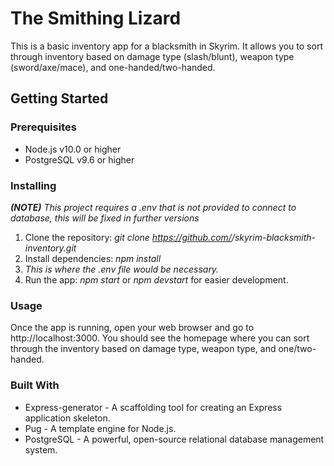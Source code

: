 # The Smithing Lizard
This is a basic inventory app for a blacksmith in Skyrim. It allows you to sort through inventory based on damage type (slash/blunt), weapon type (sword/axe/mace), and one-handed/two-handed.

## Getting Started
### Prerequisites
+ Node.js v10.0 or higher
+ PostgreSQL v9.6 or higher
### Installing
***(NOTE)*** *This project requires a .env that is not provided to connect to database, this will be fixed in further versions*
1. Clone the repository: *git clone https://github.com/<your-username>/skyrim-blacksmith-inventory.git*
2. Install dependencies: *npm install*
3. *This is where the .env file would be necessary.*
4. Run the app: *npm start* or *npm devstart* for easier development.
### Usage
Once the app is running, open your web browser and go to http://localhost:3000. You should see the homepage where you can sort through the inventory based on damage type, weapon type, and one/two-handed.

### Built With
+ Express-generator - A scaffolding tool for creating an Express application skeleton.
+ Pug - A template engine for Node.js.
+ PostgreSQL - A powerful, open-source relational database management system.